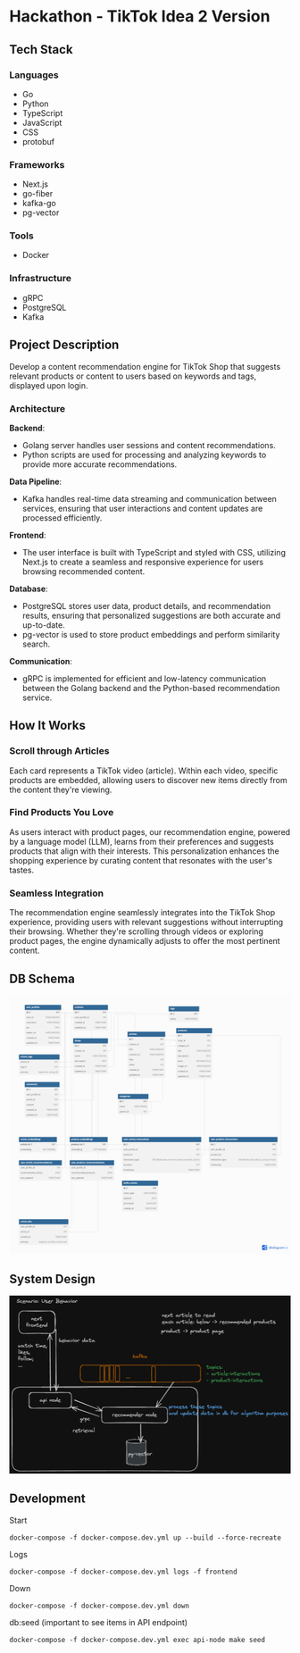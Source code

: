 # Hackathon - TikTok Idea 2 Version

## Tech Stack

### Languages

- Go
- Python
- TypeScript
- JavaScript
- CSS
- protobuf

### Frameworks

- Next.js
- go-fiber
- kafka-go
- pg-vector

### Tools

- Docker

### Infrastructure

- gRPC
- PostgreSQL
- Kafka

## Project Description

Develop a content recommendation engine for TikTok Shop that suggests relevant products or content to users based on keywords and tags, displayed upon login.

### Architecture

**Backend**:

- Golang server handles user sessions and content recommendations.
- Python scripts are used for processing and analyzing keywords to provide more accurate recommendations.

**Data Pipeline**:

- Kafka handles real-time data streaming and communication between services, ensuring that user interactions and content updates are processed efficiently.

**Frontend**:

- The user interface is built with TypeScript and styled with CSS, utilizing Next.js to create a seamless and responsive experience for users browsing recommended content.

**Database**:

- PostgreSQL stores user data, product details, and recommendation results, ensuring that personalized suggestions are both accurate and up-to-date.
- pg-vector is used to store product embeddings and perform similarity search.

**Communication**:

- gRPC is implemented for efficient and low-latency communication between the Golang backend and the Python-based recommendation service.

## How It Works

### Scroll through Articles

Each card represents a TikTok video (article). Within each video, specific products are embedded, allowing users to discover new items directly from the content they're viewing.

### Find Products You Love

As users interact with product pages, our recommendation engine, powered by a language model (LLM), learns from their preferences and suggests products that align with their interests. This personalization enhances the shopping experience by curating content that resonates with the user's tastes.

### Seamless Integration

The recommendation engine seamlessly integrates into the TikTok Shop experience, providing users with relevant suggestions without interrupting their browsing. Whether they're scrolling through videos or exploring product pages, the engine dynamically adjusts to offer the most pertinent content.

## DB Schema

![DB Schema](img/db-schema.png)

## System Design

![System Design](img/system-design.png)

## Development

Start

```
docker-compose -f docker-compose.dev.yml up --build --force-recreate
```

Logs

```
docker-compose -f docker-compose.dev.yml logs -f frontend
```

Down

```
docker-compose -f docker-compose.dev.yml down
```

db:seed (important to see items in API endpoint)

```
docker-compose -f docker-compose.dev.yml exec api-node make seed
```
